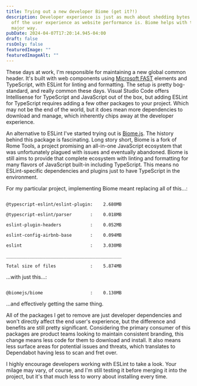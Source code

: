 ```yaml
---
title: Trying out a new developer Biome (get it?!)
description: Developer experience is just as much about shedding bytes and time
  off the user experience as website performance is. Biome helps with that in a
  major way.
pubDate: 2024-04-07T17:20:14.945-04:00
draft: false
rssOnly: false
featuredImage: ""
featuredImageAlt: ""
---
```

These days at work, I'm responsible for maintaining a new global common header. It's built with web components using [Microsoft FAST](https://www.fast.design/) elements and TypeScript, with ESLint for linting and formatting. The setup is pretty bog-standard, and really common these days. Visual Studio Code offers Intellisense for TypeScript and JavaScript out of the box, but adding ESLint for TypeScript requires adding a few other packages to your project. Which may not be the end of the world, but it does mean more dependencies to download and manage, which inherently chips away at the developer experience.

An alternative to ESLint I've started trying out is [Biome.js](https://www.biomejs.dev). The history behind this package is fascinating. Long story short, Biome is a fork of Rome Tools, a project promising an all-in-one JavaScript ecosystem that was unfortunately plagued with issues and eventually abandoned. Biome is still aims to provide that complete ecosystem with linting and formatting for many flavors of JavaScript built-in including TypeScript. This means no ESLint-specific dependencies and plugins just to have TypeScript in the environment.

For my particular project, implementing Biome meant replacing all of this…:

```

@typescript-eslint/eslint-plugin:    2.680MB

@typescript-eslint/parser       :    0.018MB

eslint-plugin-headers           :    0.052MB

eslint-config-airbnb-base       :    0.094MB

eslint                          :    3.030MB

____________________________________________

Total size of files             :    5.874MB

```

…with just this…:

```

@biomejs/biome                  :    0.130MB

```

…and effectively getting the same thing. 

All of the packages I get to remove are just developer dependencies and won't directly affect the end user's experience, but the difference and benefits are still pretty significant. Considering the primary consumer of this packages are product teams looking to maintain consistent branding, this change means less code for them to download and install. It also means less surface areas for potential issues and threats, which translates to Dependabot having less to scan and fret over.

I highly encourage developers working with ESLint to take a look. Your milage may vary, of course, and I'm still testing it before merging it into the project, but it's that much less to worry about installing every time.

